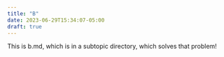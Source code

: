 ```yaml
---
title: "B"
date: 2023-06-29T15:34:07-05:00
draft: true
---
```


This is b.md, which is in a subtopic directory, which solves that problem!